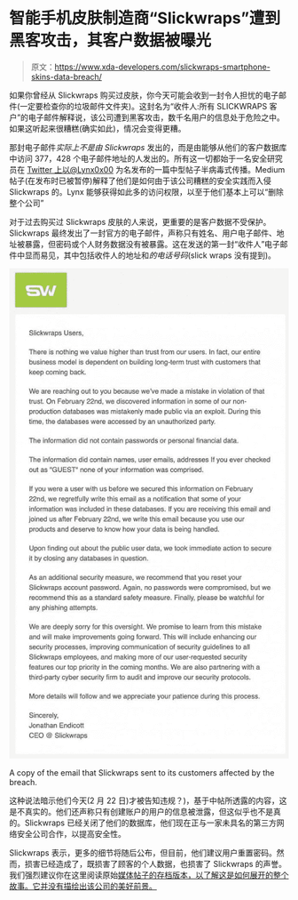 # 智能手机皮肤制造商“Slickwraps”遭到黑客攻击，其客户数据被曝光

> 原文：<https://www.xda-developers.com/slickwraps-smartphone-skins-data-breach/>

如果你曾经从 Slickwraps 购买过皮肤，你今天可能会收到一封令人担忧的电子邮件(一定要检查你的垃圾邮件文件夹)。这封名为“收件人:所有 SLICKWRAPS 客户”的电子邮件解释说，该公司遭到黑客攻击，数千名用户的信息处于危险之中。如果这听起来很糟糕(确实如此)，情况会变得更糟。

那封电子邮件*实际上不是由 Slickwraps* 发出的，而是由能够从他们的客户数据库中访问 377，428 个电子邮件地址的人发出的。所有这一切都始于一名安全研究员在 [Twitter 上以@Lynx0x00](https://twitter.com/Lynx0x00/status/1230848719630880774?s=20) 为名发布的一篇中型帖子半病毒式传播。Medium 帖子(在发布时已被暂停)解释了他们是如何由于该公司糟糕的安全实践而入侵 Slickwraps 的。Lynx 能够获得如此多的访问权限，以至于他们基本上可以“删除整个公司”

对于过去购买过 Slickwraps 皮肤的人来说，更重要的是客户数据不受保护。Slickwraps 最终发出了一封官方的电子邮件，声称只有姓名、用户电子邮件、地址被暴露，但密码或个人财务数据没有被暴露。这在发送的第一封“收件人”电子邮件中显而易见，其中包括收件人的地址和*的电话号码*(slick wraps 没有提到)。

 <picture>![](img/4e00c4d65044e3c0e3584ea10e534094.png)</picture> 

A copy of the email that Slickwraps sent to its customers affected by the breach.

这种说法暗示他们今天(2 月 22 日)才被告知违规？)，基于中帖所透露的内容，这是不真实的。他们还声称只有创建账户的用户的信息被泄露，但这似乎也不是真的。Slickwraps 已经关闭了他们的数据库，他们现在正与一家未具名的第三方网络安全公司合作，以提高安全性。

Slickwraps 表示，更多的细节将随后公布，但目前，他们建议用户重置密码。然而，损害已经造成了，既损害了顾客的个人数据，也损害了 Slickwraps 的声誉。我们强烈建议你在这里阅读原始[媒体帖子的存档版本，以了解这是如何展开的整个故事。它并没有描绘出该公司的美好前景。](http://archive.is/yEIJT#selection-733.28-733.57)